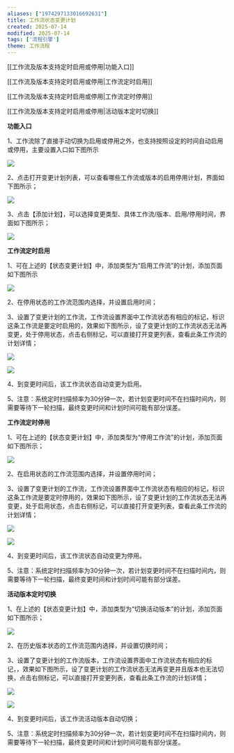 ```yaml
---
aliases: ["1974297133016692631"]
title: 工作流状态变更计划
created: 2025-07-14
modified: 2025-07-14
tags: ['流程引擎']
theme: 工作流程
---
```


[[工作流及版本支持定时启用或停用|功能入口]]

[[工作流及版本支持定时启用或停用|工作流定时启用]]

[[工作流及版本支持定时启用或停用|工作流定时停用]]

[[工作流及版本支持定时启用或停用|活动版本定时切换]]

**功能入口**

1、工作流除了直接手动切换为启用或停用之外，也支持按照设定的时间自动启用或停用，主要设置入口如下图所示

![](76c1350f253dbfdc51fda23f1ccae17d.jpg)

2、点击打开变更计划列表，可以查看哪些工作流或版本的启用停用计划，界面如下图所示；

![](5d8e623568201d8e00249928075b752e.jpg)

3、点击【添加计划】，可以选择变更类型、具体工作流/版本、启用/停用时间，界面如下图所示；

![](9e9bd22ea8c72468e9912121f4d59f73.jpg)

**工作流定时启用**

1、可在上述的【状态变更计划】中，添加类型为“启用工作流”的计划，添加页面如下图所示

![](50b290d814f6271ae08251590050f662.jpg)

2、在停用状态的工作流范围内选择，并设置启用时间；

3、设置了变更计划的工作流，工作流设置界面中工作流状态有相应的标记，标识这条工作流是要定时启用的，效果如下图所示，设了变更计划的工作流状态无法再变更，处于停用状态，点击右侧标记，可以直接打开变更列表，查看此条工作流的计划详情；

![](9b1ec55fac659224c57bceec7251c244.jpg)

![](9153b242423f965648a3a49e8d3f0253.jpg)

4、到变更时间后，该工作流状态自动变更为启用。

5、注意：系统定时扫描频率为30分钟一次，若计划变更时间不在扫描时间内，则需要等待下一轮扫描，最终变更时间和计划时间可能有部分误差。

**工作流定时停用**

1、可在上述的【状态变更计划】中，添加类型为“停用工作流”的计划，添加页面如下图所示；

![](c2df015d3a78ecc3b8700ac45fb7c1bd.jpg)

2、在启用状态的工作流范围内选择，并设置停用时间；

3、设置了变更计划的工作流，工作流设置界面中工作流状态有相应的标记，标识这条工作流是要定时停用的，效果如下图所示，设了变更计划的工作流状态无法再变更，处于启用状态，点击右侧标记，可以直接打开变更列表，查看此条工作流的计划详情；

![](9d25bfec5022a212ea88161e436745b4.jpg)

![](c68f9fd75de4bff6058a0f95e494c710.jpg)

4、到变更时间后，该工作流状态自动变更为停用。

5、注意：系统定时扫描频率为30分钟一次，若计划变更时间不在扫描时间内，则需要等待下一轮扫描，最终变更时间和计划时间可能有部分误差。

**活动版本定时切换**

1、在上述的【状态变更计划】中，添加类型为“切换活动版本”的计划，添加页面如下图所示；

![](5322b490ae0edbf8fe046fcf44aca109.jpg)

2、在历史版本状态的工作流范围内选择，并设置切换时间；

3、设置了变更计划的工作流版本，工作流设置界面中工作流状态有相应的标记，，效果如下图所示，设了变更计划的工作流状态无法再变更并且版本也无法切换，点击右侧标记，可以直接打开变更列表，查看此条工作流的计划详情；

![](2c4295082409bf9411b120fdf537ec30.jpg)

![](fa7c0b31408c023a34af226ab97799dc.jpg)

4、到变更时间后，该工作流活动版本自动切换；

5、注意：系统定时扫描频率为30分钟一次，若计划变更时间不在扫描时间内，则需要等待下一轮扫描，最终变更时间和计划时间可能有部分误差。